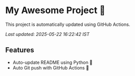 # My Awesome Project 🚀

This project is automatically updated using GitHub Actions.

_Last updated: 2025-05-22 16:22:42 IST_

## Features
- Auto-update README using Python 🐍
- Auto Git push with GitHub Actions 🤖

